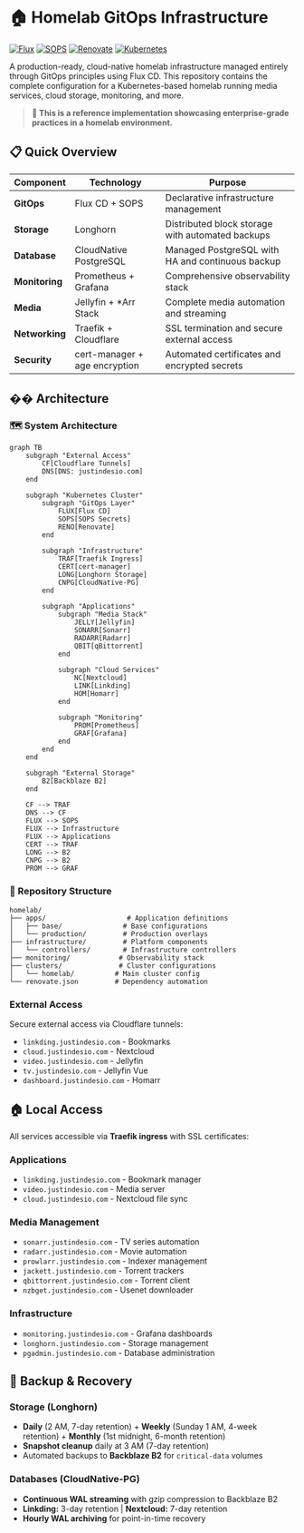 # 🏠 Homelab GitOps Infrastructure

[![Flux](https://img.shields.io/badge/GitOps-Flux-5C7CFA.svg)](https://fluxcd.io/)
[![SOPS](https://img.shields.io/badge/Secrets-SOPS-orange.svg)](https://github.com/mozilla/sops)
[![Renovate](https://img.shields.io/badge/Dependencies-Renovate-1f8ceb.svg)](https://renovatebot.com/)
[![Kubernetes](https://img.shields.io/badge/Platform-Kubernetes-326CE5.svg)](https://kubernetes.io/)

A production-ready, cloud-native homelab infrastructure managed entirely through GitOps principles using Flux CD. This repository contains the complete configuration for a Kubernetes-based homelab running media services, cloud storage, monitoring, and more.

> **🎯 This is a reference implementation showcasing enterprise-grade practices in a homelab environment.**

## 📋 Quick Overview

| **Component** | **Technology** | **Purpose** |
|---------------|----------------|-------------|
| **GitOps** | Flux CD + SOPS | Declarative infrastructure management |
| **Storage** | Longhorn | Distributed block storage with automated backups |
| **Database** | CloudNative PostgreSQL | Managed PostgreSQL with HA and continuous backup |
| **Monitoring** | Prometheus + Grafana | Comprehensive observability stack |
| **Media** | Jellyfin + *Arr Stack | Complete media automation and streaming |
| **Networking** | Traefik + Cloudflare | SSL termination and secure external access |
| **Security** | cert-manager + age encryption | Automated certificates and encrypted secrets |

## ��️ Architecture

### 🗺️ System Architecture

```mermaid
graph TB
    subgraph "External Access"
        CF[Cloudflare Tunnels]
        DNS[DNS: justindesio.com]
    end
    
    subgraph "Kubernetes Cluster"
        subgraph "GitOps Layer"
            FLUX[Flux CD]
            SOPS[SOPS Secrets]
            RENO[Renovate]
        end
        
        subgraph "Infrastructure"
            TRAF[Traefik Ingress]
            CERT[cert-manager]
            LONG[Longhorn Storage]
            CNPG[CloudNative-PG]
        end
        
        subgraph "Applications"
            subgraph "Media Stack"
                JELLY[Jellyfin]
                SONARR[Sonarr]
                RADARR[Radarr]
                QBIT[qBittorrent]
            end
            
            subgraph "Cloud Services"
                NC[Nextcloud]
                LINK[Linkding]
                HOM[Homarr]
            end
            
            subgraph "Monitoring"
                PROM[Prometheus]
                GRAF[Grafana]
            end
        end
    end
    
    subgraph "External Storage"
        B2[Backblaze B2]
    end
    
    CF --> TRAF
    DNS --> CF
    FLUX --> SOPS
    FLUX --> Infrastructure
    FLUX --> Applications
    CERT --> TRAF
    LONG --> B2
    CNPG --> B2
    PROM --> GRAF
```

### 📁 Repository Structure
```
homelab/
├── apps/                    # Application definitions
│   ├── base/               # Base configurations
│   └── production/         # Production overlays
├── infrastructure/         # Platform components
│   └── controllers/        # Infrastructure controllers
├── monitoring/            # Observability stack
├── clusters/              # Cluster configurations
│   └── homelab/          # Main cluster config
└── renovate.json         # Dependency automation
```

### **External Access**
Secure external access via Cloudflare tunnels:
- `linkding.justindesio.com` - Bookmarks
- `cloud.justindesio.com` - Nextcloud  
- `video.justindesio.com` - Jellyfin
- `tv.justindesio.com` - Jellyfin Vue
- `dashboard.justindesio.com` - Homarr

## 🏠 Local Access

All services accessible via **Traefik ingress** with SSL certificates:

### **Applications**
- `linkding.justindesio.com` - Bookmark manager
- `video.justindesio.com` - Media server
- `cloud.justindesio.com` - Nextcloud file sync

### **Media Management**
- `sonarr.justindesio.com` - TV series automation
- `radarr.justindesio.com` - Movie automation  
- `prowlarr.justindesio.com` - Indexer management
- `jackett.justindesio.com` - Torrent trackers
- `qbittorrent.justindesio.com` - Torrent client
- `nzbget.justindesio.com` - Usenet downloader

### **Infrastructure**
- `monitoring.justindesio.com` - Grafana dashboards
- `longhorn.justindesio.com` - Storage management
- `pgadmin.justindesio.com` - Database administration

## 🔄 Backup & Recovery

### **Storage (Longhorn)**
- **Daily** (2 AM, 7-day retention) + **Weekly** (Sunday 1 AM, 4-week retention) + **Monthly** (1st midnight, 6-month retention)
- **Snapshot cleanup** daily at 3 AM (7-day retention)
- Automated backups to **Backblaze B2** for `critical-data` volumes

### **Databases (CloudNative-PG)**
- **Continuous WAL streaming** with gzip compression to Backblaze B2
- **Linkding:** 3-day retention | **Nextcloud:** 7-day retention
- **Hourly WAL archiving** for point-in-time recovery